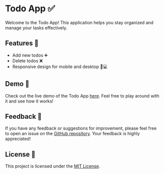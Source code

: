 # Todo App ✅

Welcome to the Todo App! This application helps you stay organized and manage your tasks effectively.

## Features 🚀

- Add new todos ➕
- Delete todos ❌
- Responsive design for mobile and desktop 📱💻

 ## Demo 🎥

Check out the live demo of the Todo App [here](https://apptodos.vercel.app/). Feel free to play around with it and see how it works!

## Feedback 📝

If you have any feedback or suggestions for improvement, please feel free to open an issue on the [GitHub repository](https://github.com/Mali92/vercel-todo). Your feedback is highly appreciated!

## License 📄

This project is licensed under the [MIT License](LICENSE).

